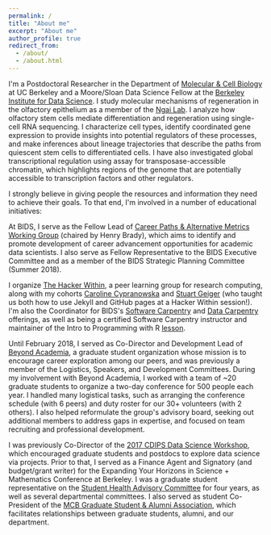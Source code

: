 ```yaml
---
permalink: /
title: "About me"
excerpt: "About me"
author_profile: true
redirect_from: 
  - /about/
  - /about.html
---
```


I'm a Postdoctoral Researcher in the Department of [Molecular & Cell Biology](https://mcb.berkeley.edu/) at UC Berkeley and a Moore/Sloan Data Science Fellow at the [Berkeley Institute for Data Science](https://bids.berkeley.edu/). I study molecular mechanisms of regeneration in the olfactory epithelium as a member of the [Ngai Lab](https://sites.google.com/site/ngaineuro/). I analyze how olfactory stem cells mediate differentiation and regeneration using single-cell RNA sequencing. I characterize cell types, identify coordinated gene expression to provide insights into potential regulators of these processes, and make inferences about lineage trajectories that describe the paths from quiescent stem cells to differentiated cells. I have also investigated global transcriptional regulation using assay for transposase-accessible chromatin, which highlights regions of the genome that are potentially accessible to transcription factors and other regulators.

I strongly believe in giving people the resources and information they need to achieve their goals. To that end, I'm involved in a number of educational initiatives: 

At BIDS, I serve as the Fellow Lead of [Career Paths & Alternative Metrics Working Group](https://bids.berkeley.edu/working-groups/career-paths-and-alternative-metrics) (chaired by Henry Brady), which aims to identify and promote development of career advancement opportunities for academic data scientists. I also serve as Fellow Representative to the BIDS Executive Committee and as a member of the BIDS Strategic Planning Committee (Summer 2018).

I organize [The Hacker Within](http://thehackerwithin.org/berkeley), a peer learning group for research computing, along with my cohorts [Caroline Cypranowska](http://cypranowska.github.io) and [Stuart Geiger](http://stuartgeiger.com) (who taught us both how to use Jekyll and GitHub pages at a Hacker Within session!). I'm also the Coordinator for BIDS's [Software Carpentry](https://software-carpentry.org/) and [Data Carpentry](http://www.datacarpentry.org/) offerings, as well as being a certified Software Carpentry instructor and maintainer of the Intro to Programming with R [lesson](https://software-carpentry.org/lessons/).

Until February 2018, I served as Co-Director and Development Lead of [Beyond Academia](http://www.beyondacademia.org), a graduate student organization whose mission is to encourage career exploration among our peers, and was previously a member of the Logistics, Speakers, and Development Committees. During my involvement with Beyond Academia, I worked with a team of ~20 graduate students to organize a two-day conference for 500 people each year. I handled many logistical tasks, such as arranging the conference schedule (with 6 peers) and duty roster for our 30+ volunteers (with 2 others). I also helped reformulate the group's advisory board, seeking out additional members to address gaps in expertise, and focused on team recruiting and professional development.

I was previously Co-Director of the [2017 CDIPS Data Science Workshop](https://cdips.physics.berkeley.edu/2017-cdips-data-science-workshop), which encouraged graduate students and postdocs to explore data science via projects. Prior to that, I served as a Finance Agent and Signatory (and budget/grant writer) for the Expanding Your Horizons in Science + Mathematics Conference at Berkeley. I was a graduate student representative on the [Student Health Advisory Committee](https://uhs.berkeley.edu/shac) for four years, as well as several departmental committees.  I also served as student Co-President of the [MCB Graduate Student & Alumni Association](https://mcb.berkeley.edu/group/mcb_alumni), which facilitates relationships between graduate students, alumni, and our department.

